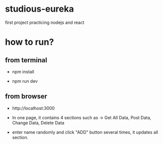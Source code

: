 # studious-eureka
first project practicing nodejs and react

# how to run?

## from terminal
  
  - npm install

  - npm run dev
            
## from browser
  - http://localhost:3000

  - In one page, it contains 4 sections such as -> Get All Data, Post Data, Change Data, Delete Data
    
  - enter name randomly and click "ADD" button several times, it updates all section.
    


